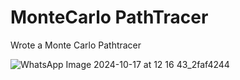 # MonteCarlo PathTracer
Wrote a Monte Carlo Pathtracer

![WhatsApp Image 2024-10-17 at 12 16 43_2faf4244](https://github.com/user-attachments/assets/bd84e186-8512-4ea1-a025-fa0426ac3807)
